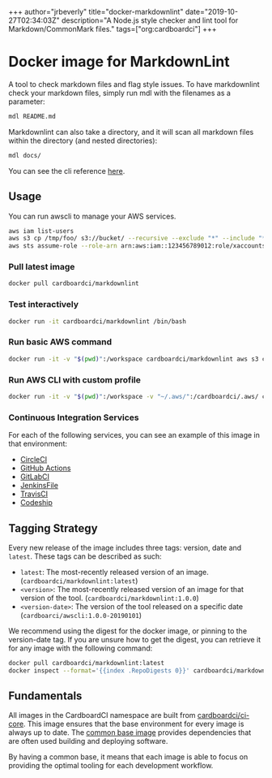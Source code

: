 +++
author="jrbeverly"
title="docker-markdownlint"
date="2019-10-27T02:34:03Z"
description="A Node.js style checker and lint tool for Markdown/CommonMark files."
tags=["org:cardboardci"]
+++

# Docker image for MarkdownLint

A tool to check markdown files and flag style issues. To have markdownlint check your markdown files, simply run mdl with the filenames as a parameter:

```bash
mdl README.md
```

Markdownlint can also take a directory, and it will scan all markdown files within the directory (and nested directories):

```bash
mdl docs/
```

You can see the cli reference [here](https://github.com/markdownlint/markdownlint).

## Usage

You can run awscli to manage your AWS services.

```bash
aws iam list-users
aws s3 cp /tmp/foo/ s3://bucket/ --recursive --exclude "*" --include "*.jpg"
aws sts assume-role --role-arn arn:aws:iam::123456789012:role/xaccounts3access --role-session-name s3-access-example
```

### Pull latest image

```bash
docker pull cardboardci/markdownlint
```

### Test interactively

```bash
docker run -it cardboardci/markdownlint /bin/bash
```

### Run basic AWS command

```bash
docker run -it -v "$(pwd)":/workspace cardboardci/markdownlint aws s3 cp file.txt s3://bucket/file.txt
```

### Run AWS CLI with custom profile

```bash
docker run -it -v "$(pwd)":/workspace -v "~/.aws/":/cardboardci/.aws/ cardboardci/markdownlint aws s3 cp file.txt s3://bucket/file.txt
```

### Continuous Integration Services

For each of the following services, you can see an example of this image in that environment:

* [CircleCI](usages/circleci)
* [GitHub Actions](usages/github)
* [GitLabCI](usages/gitlabci)
* [JenkinsFile](usages/jenkins)
* [TravisCI](usages/travisci)
* [Codeship](usages/codeship)

## Tagging Strategy

Every new release of the image includes three tags: version, date and `latest`. These tags can be described as such:

* `latest`: The most-recently released version of an image. (`cardboardci/markdownlint:latest`)
* `<version>`: The most-recently released version of an image for that version of the tool. (`cardboardci/markdownlint:1.0.0`)
* `<version-date>`: The version of the tool released on a specific date (`cardboarci/awscli:1.0.0-20190101`)

We recommend using the digest for the docker image, or pinning to the version-date tag. If you are unsure how to get the digest, you can retrieve it for any image with the following command:

```bash
docker pull cardboardci/markdownlint:latest
docker inspect --format='{{index .RepoDigests 0}}' cardboardci/markdownlint:latest
```

## Fundamentals

All images in the CardboardCI namespace are built from [cardboardci/ci-core](https://hub.docker.com/r/cardboardci/ci-core). This image ensures that the base environment for every image is always up to date. The [common base image](https://cardboardci.jrbeverly.dev/core/) provides dependencies that are often used building and deploying software.

By having a common base, it means that each image is able to focus on providing the optimal tooling for each development workflow.
